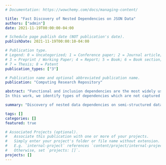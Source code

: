 ```yaml
---
# Documentation: https://wowchemy.com/docs/managing-content/

title: "Fast Discovery of Nested Dependencies on JSON Data"
authors: ["admin"]
date: 2021-11-19T00:00:00-04:00

# Schedule page publish date (NOT publication's date).
publishDate: 2021-11-19T00:00:10-04:00

# Publication type.
# Legend: 0 = Uncategorized; 1 = Conference paper; 2 = Journal article;
# 3 = Preprint / Working Paper; 4 = Report; 5 = Book; 6 = Book section;
# 7 = Thesis; 8 = Patent
publication_types: ["3"]

# Publication name and optional abbreviated publication name.
publication: "Computing Research Repository"

abstract: "Functional and inclusion dependencies are the most widely used classes of data dependencies in data profiling due to their ability to identify relationships in data such as primary and foreign keys. These relationships are equally important when dealing with nested data formats such as JSON. However, the definition of functional and inclusion dependencies makes use of a flat, unnested relational model which misses many useful types of dependencies on data which involve nested data models.
In this work, we identify types of dependencies which are not captured by traditional functional and inclusion dependencies but which nevertheless capture meaningful relationships among nested data. We also demonstrate how algorithms for mining these traditional dependencies can be adapted to also mine nested dependencies. The first strategy simply flattens the input data and feeds into unmodified existing algorithms. We present a second strategy which instead adapts the algorithm to efficiently process JSON data as input which in some cases leads to a reduction in runtime by multiple orders of magnitude on real-world datasets. We further show how these algorithms can be adapted to produce useful results in the presence of a percentage of incomplete or invalid data."

summary: "Discovery of nested data dependencies on semi-structured data sources."

tags: []
categories: []
featured: true

# Associated Projects (optional).
#   Associate this publication with one or more of your projects.
#   Simply enter your project's folder or file name without extension.
#   E.g. `internal-project` references `content/project/internal-project/index.md`.
#   Otherwise, set `projects: []`.
projects: []
---
```

